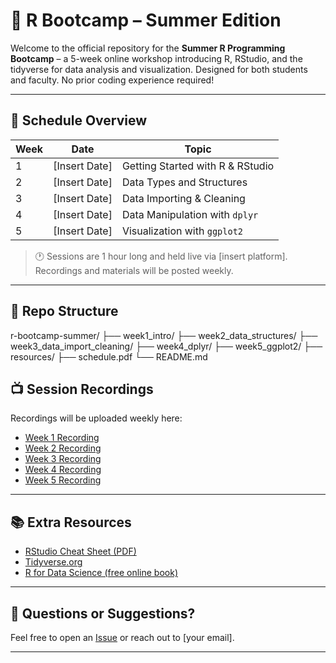 # 🧪 R Bootcamp – Summer Edition

Welcome to the official repository for the **Summer R Programming Bootcamp** – a 5-week online workshop introducing R, RStudio, and the tidyverse for data analysis and visualization. Designed for both students and faculty. No prior coding experience required!

---

## 📆 Schedule Overview

| Week | Date       | Topic                            |
|------|------------|----------------------------------|
| 1    | [Insert Date] | Getting Started with R & RStudio |
| 2    | [Insert Date] | Data Types and Structures       |
| 3    | [Insert Date] | Data Importing & Cleaning       |
| 4    | [Insert Date] | Data Manipulation with `dplyr`  |
| 5    | [Insert Date] | Visualization with `ggplot2`    |

> 🕐 Sessions are 1 hour long and held live via [insert platform]. Recordings and materials will be posted weekly.

---

## 📁 Repo Structure

r-bootcamp-summer/ 
  ├── week1_intro/
  ├── week2_data_structures/
  ├── week3_data_import_cleaning/
  ├── week4_dplyr/
  ├── week5_ggplot2/
  ├── resources/
    ├── schedule.pdf
  └── README.md

## 📺 Session Recordings

Recordings will be uploaded weekly here:
- [Week 1 Recording](#)
- [Week 2 Recording](#)
- [Week 3 Recording](#)
- [Week 4 Recording](#)
- [Week 5 Recording](#)

---

## 📚 Extra Resources

- [RStudio Cheat Sheet (PDF)](https://posit.co/resources/cheatsheets/)
- [Tidyverse.org](https://www.tidyverse.org/)
- [R for Data Science (free online book)](https://r4ds.hadley.nz/)

---

## 🧠 Questions or Suggestions?

Feel free to open an [Issue](https://github.com/yourusername/r-bootcamp-summer/issues) or reach out to [your email].

---
